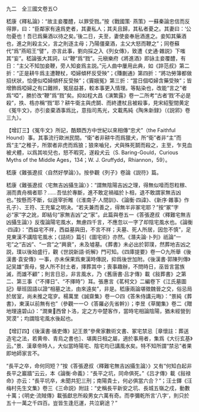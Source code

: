 九二　全三國文卷五○

嵇康《釋私論》：“故主妾覆醴，以罪受戮。”按《戰國策·
燕策》一蘇秦論忠信而反得罪，曰：“臣鄰家有遠爲吏者，其妻私人；其夫且歸，其私者憂之。其妻曰：‘公勿憂也！吾已爲藥酒以待之矣。’後二日，夫至，妻使妾奉巵酒進之。妾知其藥酒也，進之則殺主父，言之則逐主母；乃陽僵棄酒，主父大怒而鞭之”；同卷蘇代“爲”燕昭王“譬”，亦言此事，劉向採之入《列女傳》，致遭《史通·雜説》下嗤其“妄”。嵇論張大其詞，以“鞭”爲“戮”。元稹樂府《將進酒》即詠主妾覆醴，有日：“主父不知加妾鞭，旁人知妾爲主説。”元人曲中屢用此典，如《誶范叔》第二折：“正是耕牛爲主遭鞭杖，啞婦傾杯反受殃”；《賺蒯通》第四折：“將功勞簿都做招伏狀，恰便似啞婦傾杯反受殃”；《竇娥冤》第三折：“當日個啞婦含藥受殃”；皆增飾爲啞婦之有口難辨，冤屈益甚，較本事更入情理。等點染也，改能“言之”者爲“啞”，勝於改“鞭”爲“戮”矣。抑如程大昌《演繁露》卷一二所考“古者‘戮’不必是殺”，抶、梏亦稱“戮”耶？耕牛衛主與虎鬬、而終遭杖且被殺事，見宋紹聖間黄定《冤牛文》，亦引妾棄酒事爲比，意指司馬光，文載馬純《陶朱新録》（《説郛》卷三九）。

【增訂三】《冤牛文》所記，酷類西方中世紀以來相傳“忠犬”（the Faithful Hound）事。其事流行歐洲民間。“衛”者非耕牛而爲獵犬，所“衛”者非“主”而爲“主”之稚子，所禦者非虎而爲狼；狼來嚙兒，犬與殊死鬬而殺之，主至，乍見血被犬體，以爲其啖兒也，怒不暇究，遂殺犬云（S. Baring-Gould，Curious Myths of the Middle Ages，134；W. J. Gruffydd，Rhiannon，59）。

嵇康《難張遼叔〈自然好學論〉》。按參觀《列子》卷論《説符》篇。

嵇康《難張遼叔〈宅無吉凶攝生論〉》：“謂無陰陽吉凶之理，得無似噎而怨粒稼、溺而責舟楫者耶？……吾怯於專斷，進不敢定禍福於卜相，退不敢謂家無吉凶也。”按懸而不斷，似遜宰折睢（《淮南子·人間訓》、《論衡·四諱》、《新序·雜事》作孔子）、王符、王充輩之明决。“若夫兼而善之，得無半非冢宅耶？”按“冢”字必“家”字之訛，即結句“家無吉凶”之“家”。此篇與卷五一《答張遼叔〈釋難宅無吉凶攝生論〉》反復論陽宅風水，無慮四千言，不應忽以一字了却陰宅風水也。《論衡·四諱》：“西益宅不祥，西益墓與田，不言不祥；夫墓、死人所居，因忽不慎”，足見東漢不講陰宅風水；《詰術》篇引《圖宅術》亦然。《潛夫論·卜列》祇論“一宅”之“吉凶”、“一宫”之“興衰”，未及墟墓。《葬書》未必出於郭璞，然葬地吉凶之説，璞以後始盛行，觀《世説新語·術解》門可知。《四庫提要》卷一○九所舉《後漢書·袁安傳》一事，亦未保果爲東漢時傳説，抑爲後世加附。《後漢書·郭陳列傳》記吴雄“喪母，營人所不封土者，擇葬其中；喪事趣辦，不問時日，巫皆言當族滅，而雄不顧”；則言日忌，非言風水，乃《舊唐書·吕才傳》載《敍葬書》之第二、第三事（“不擇日”、“不擇時”）耳。張惠言《茗柯文》二編卷下《江氏墓圖記》舉班固語以證“相墓之法，由來遠矣”，非是。嵇康兩論堪徵魏晉之交，俗忌局於居室，尚未推之窀穸。楊萬里《誠齋集》卷一○四《答朱侍講元晦》：“景純《葬書》，東漢以前無有也”（參觀一一○《答羅必先省幹》）；李昱《草閣集》卷二《贈地理遠碧山》：“澗東𤁄西曾卜洛，定之方中楚客作，當時宅相論陰陽，猶未經營到冥漠”；均謂陰宅風水後起也。

【增訂四】《後漢書·循吏傳》記王景“參衆家數術文書、冢宅禁忌［章懷註：葬送造宅之法，若黄帝、青烏之書也］、堪輿日相之屬，適於事用者，集爲《大衍玄基》云。”景、漢章帝時人，大似當時陽宅、陰宅均已講風水矣。特不知所謂“禁忌”者果即地師家言不。

“長平之卒，命何同短？”按《答張遼叔〈釋難宅無吉凶攝生論〉》又有“何知白起非長平之巖牆”云云，本《論衡·命義》：“長平之坑，同命俱死。”《吕才傳》載《敍禄命》亦云：“長平坑卒，未聞共犯三刑；南陽貴士，何必俱當六合？”；汪士鐸《汪梅村先生文集》卷三《三命説》附註：“史稱長平新安之坑、長城五嶺之戍，動數十萬；《明史·流賊傳》載張獻忠所殺男女六萬有奇。而李彌乾所言‘八字’，則只於五十一萬之千四百。豈皆生逢厄運，共泣窮途？”